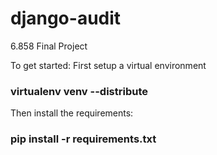 django-audit
============

6.858 Final Project

To get started:
First setup a virtual environment

###  virtualenv venv --distribute

Then install the requirements:

### pip install -r requirements.txt